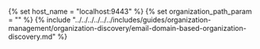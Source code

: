 {% set host_name = "localhost:9443" %}
{% set organization_path_param = ""  %}
{% include "../../../../../../includes/guides/organization-management/organization-discovery/email-domain-based-organization-discovery.md" %}
